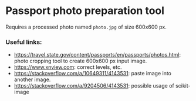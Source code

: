 # Passport photo preparation tool

Requires a processed photo named `photo.jpg` of size 600x600 px.

### Useful links:
- https://travel.state.gov/content/passports/en/passports/photos.html: photo cropping tool to create 600x600 px input image.
- https://www.xnview.com: correct levels, etc.
- https://stackoverflow.com/a/10649311/4143531: paste image into another image.
- https://stackoverflow.com/a/9204506/4143531: possible usage of scikit-image
